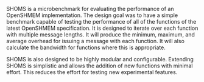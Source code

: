 SHOMS is a microbenchmark for evaluating the performance of an OpenSHMEM implementation.
The design goal was to have a simple benchmark capable of testing the performance of all of the functions of the latest OpenSHMEM specification.
It is designed to iterate over each function with multiple message lengths.
It will produce the minimum, maximum, and average overhead for issuing a message with each function.
It will also calculate the bandwidth for functions where this is appropriate.

SHOMS is also designed to be highly modular and configurable.
Extending SHOMS is simplistic and allows the addition of new functions with minimal effort.
This reduces the effort for testing new experimental features.
